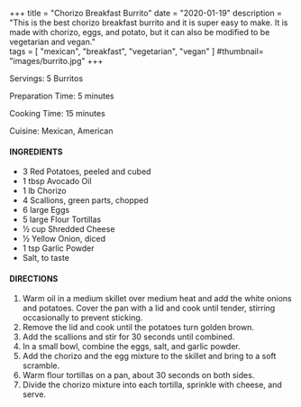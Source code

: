 +++
title = "Chorizo Breakfast Burrito"
date = "2020-01-19"
description = "This is the best chorizo breakfast burrito and it is super easy to make. It is made with chorizo, eggs, and potato, but it can also be modified to be vegetarian and vegan."  
tags = [
    "mexican",
    "breakfast",
    "vegetarian",
    "vegan"
]
#thumbnail= "images/burrito.jpg"
+++

Servings: 5 Burritos <!--more-->

Preparation Time: 5 minutes 

Cooking Time: 15 minutes 

Cuisine: Mexican, American 

#### INGREDIENTS 

* 3 Red Potatoes, peeled and cubed 
* 1 tbsp Avocado Oil 
* 1 lb Chorizo 
* 4 Scallions, green parts, chopped 
* 6 large Eggs 
* 5 large Flour Tortillas 
* ½ cup Shredded Cheese 
* ½ Yellow Onion, diced 
* 1 tsp Garlic Powder 
* Salt, to taste

#### DIRECTIONS 

1. Warm oil in a medium skillet over medium heat and add the white onions and potatoes. Cover the pan with a lid and cook until tender, stirring occasionally to prevent sticking. 
2. Remove the lid and cook until the potatoes turn golden brown. 
3. Add the scallions and stir for 30 seconds until combined. 
4. In a small bowl, combine the eggs, salt, and garlic powder. 
5. Add the chorizo and the egg mixture to the skillet and bring to a soft scramble. 
6. Warm flour tortillas on a pan, about 30 seconds on both sides. 
7. Divide the chorizo mixture into each tortilla, sprinkle with cheese, and serve. 
